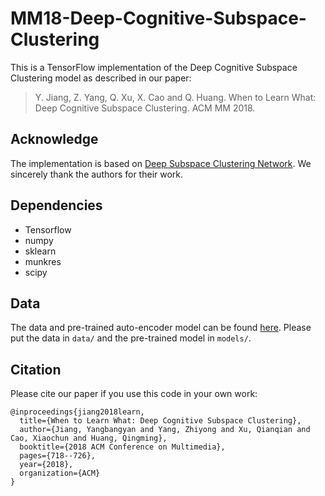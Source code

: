 # MM18-Deep-Cognitive-Subspace-Clustering
This is a TensorFlow implementation of the Deep Cognitive Subspace Clustering model as described in our paper:

>Y. Jiang, Z. Yang, Q. Xu, X. Cao and Q. Huang. When to Learn What: Deep Cognitive Subspace Clustering. ACM MM 2018.

## Acknowledge
The implementation is based on [Deep Subspace Clustering Network](https://github.com/panji1990/Deep-subspace-clustering-networks). We sincerely thank the authors for their work.

## Dependencies
- Tensorflow
- numpy
- sklearn
- munkres
- scipy

## Data
The data and pre-trained auto-encoder model can be found [here](https://github.com/panji1990/Deep-subspace-clustering-networks/tree/master/Data). Please put the data in `data/` and the pre-trained model in `models/`.

## Citation
Please cite our paper if you use this code in your own work:

```
@inproceedings{jiang2018learn,
  title={When to Learn What: Deep Cognitive Subspace Clustering},
  author={Jiang, Yangbangyan and Yang, Zhiyong and Xu, Qianqian and Cao, Xiaochun and Huang, Qingming},
  booktitle={2018 ACM Conference on Multimedia},
  pages={718--726},
  year={2018},
  organization={ACM}
}
```
